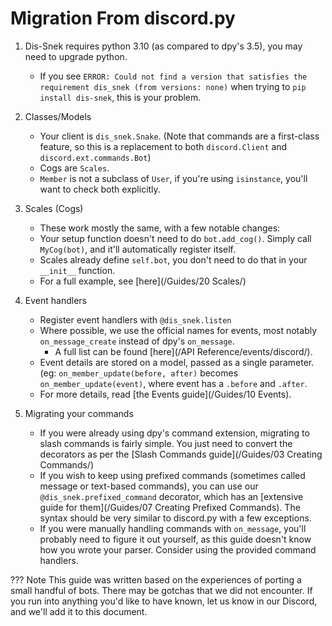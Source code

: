 # Migration From discord.py

1. Dis-Snek requires python 3.10 (as compared to dpy's 3.5), you may need to upgrade python.
     - If you see `ERROR: Could not find a version that satisfies the requirement dis_snek (from versions: none)` when trying to `pip install dis-snek`, this is your problem.

2. Classes/Models
     - Your client is `dis_snek.Snake`.  (Note that commands are a first-class feature, so this is a replacement to both `discord.Client` and `discord.ext.commands.Bot`)
     - Cogs are `Scales`.
     - `Member` is not a subclass of `User`, if you're using `isinstance`, you'll want to check both explicitly.

3. Scales (Cogs)
     - These work mostly the same, with a few notable changes:
     - Your setup function doesn't need to do `bot.add_cog()`.  Simply call `MyCog(bot)`, and it'll automatically register itself.
     - Scales already define `self.bot`, you don't need to do that in your `__init__` function.
     - For a full example, see [here](/Guides/20 Scales/)

4. Event handlers
     - Register event handlers with `@dis_snek.listen`
     - Where possible, we use the official names for events, most notably `on_message_create` instead of dpy's `on_message`.
       - A full list can be found [here](/API Reference/events/discord/).
     - Event details are stored on a model, passed as a single parameter. (eg: `on_member_update(before, after)` becomes `on_member_update(event)`, where event has a `.before` and `.after`.
     - For more details, read [the Events guide](/Guides/10 Events).

5. Migrating your commands
     - If you were already using dpy's command extension, migrating to slash commands is fairly simple.  You just need to convert the decorators as per the [Slash Commands guide](/Guides/03 Creating Commands/)
     - If you wish to keep using prefixed commands (sometimes called message or text-based commands), you can use our `@dis_snek.prefixed_command` decorator, which has an [extensive guide for them](/Guides/07 Creating Prefixed Commands). The syntax should be very similar to discord.py with a few exceptions.
     - If you were manually handling commands with `on_message`, you'll probably need to figure it out yourself, as this guide doesn't know how you wrote your parser.  Consider using the provided command handlers.

??? Note
    This guide was written based on the experiences of porting a small handful of bots.  There may be gotchas that we did not encounter.  If you run into anything you'd like to have known, let us know in our Discord, and we'll add it to this document.
